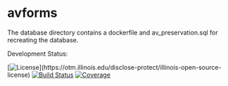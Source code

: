 avforms
=======

The database directory contains a dockerfile and av_preservation.sql for 
recreating the database. 

Development Status:

[![License](https://img.shields.io/badge/License-UIUC%20License-green.svg?label="License")](https://otm.illinois.edu/disclose-protect/illinois-open-source-license)
[![Build Status](https://jenkins.library.illinois.edu/buildStatus/icon?job=OpenSourceProjects/avdatabase/master)](https://jenkins.library.illinois.edu/user/hborcher/my-views/view/all/job/OpenSourceProjects/job/avdatabase/job/master/)
[![Coverage](https://sonarqube.library.illinois.edu/api/project_badges/measure?project=avdatabase&metric=coverage)](https://sonarqube.library.illinois.edu/dashboard?id=avdatabase)
